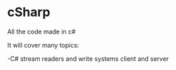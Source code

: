 # cSharp
All the code made in c#

It will cover many topics:

-C#
stream readers and write systems
client and server


